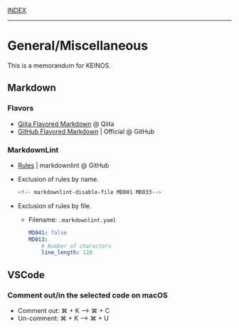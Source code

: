 [INDEX](../)

---

# General/Miscellaneous

This is a memorandum for KEINOS.

## Markdown

### Flavors

- [Qiita Flavored Markdown](https://qiita.com/Qiita/items/c686397e4a0f4f11683d) @ Qiita
- [GitHub Flavored Markdown](https://github.github.com/gfm/) | Official @ GitHub

### MarkdownLint

- [Rules](https://github.com/DavidAnson/markdownlint/blob/main/doc/Rules.md) | markdownlint @ GitHub
- Exclusion of rules by name.

  ```bash
  <!-- markdownlint-disable-file MD001 MD033-->
  ```

- Exclusion of rules by file.
  - Filename: `.markdownlint.yaml`

    ```yaml
    MD041: false
    MD013:
        # Number of characters
        line_length: 120
    ```

## VSCode

### Comment out/in the selected code on macOS

- Comment out: ⌘ + K --> ⌘ + C
- Un-comment: ⌘ + K --> ⌘ + U
